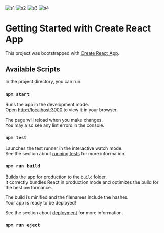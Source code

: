 ![s1](https://user-images.githubusercontent.com/95503105/193138956-c991494d-c3d4-44e9-b28f-11adec705066.jpg)
![s2](https://user-images.githubusercontent.com/95503105/193138967-046517a6-952f-4a2e-ad99-9fdbc8766e3a.jpg)
![s3](https://user-images.githubusercontent.com/95503105/193138972-5b6ab301-48c5-4c93-a35a-1c0f8feae01c.jpg)
![s4](https://user-images.githubusercontent.com/95503105/193138975-b28af9ec-2acb-414e-bde7-f047a9b03659.jpg)


# Getting Started with Create React App

This project was bootstrapped with [Create React App](https://github.com/facebook/create-react-app).

## Available Scripts

In the project directory, you can run:

### `npm start`

Runs the app in the development mode.\
Open [http://localhost:3000](http://localhost:3000) to view it in your browser.

The page will reload when you make changes.\
You may also see any lint errors in the console.

### `npm test`

Launches the test runner in the interactive watch mode.\
See the section about [running tests](https://facebook.github.io/create-react-app/docs/running-tests) for more information.

### `npm run build`

Builds the app for production to the `build` folder.\
It correctly bundles React in production mode and optimizes the build for the best performance.

The build is minified and the filenames include the hashes.\
Your app is ready to be deployed!

See the section about [deployment](https://facebook.github.io/create-react-app/docs/deployment) for more information.

### `npm run eject`
